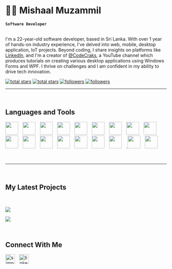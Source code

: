 <h1>🔮🚀 Mishaal Muzammil</h1>  


**`Software Developer`**  
<br />
<p align="left">
I'm a 22-year-old software developer, based in Sri Lanka. With over 1 year of hands-on industry experience, I've delved into web, mobile, desktop application, IoT projects. Beyond coding, I share insights on platforms like <a href="https://www.linkedin.com/in/mishaal-muzammil-0508b8162/" target="_blank">LinkedIn</a>, and I'm a creator of <a href="https://www.youtube.com/@codecraks" target="_blank">@CodeCraks</a>, a YouTube channel which produces tutorials on creating various desktop applications using Windows Forms and WPF. I thrive on challenges and I am confident in my ability to drive tech innovation.
</p>

<p align="left"> 
  <a href="https://github.com/mishaal-muzammil?tab=repositories&sort=stargazers#gh-light-mode-only">
    <img alt="total stars" title="Total stars on GitHub" src="https://custom-icon-badges.demolab.com/github/stars/mishaal-muzammil?color=3ea97d&style=for-the-badge&labelColor=40b682&logo=star#gh-light-mode-only"/></a>
  
  <a href="https://github.com/mishaal-muzammil?tab=repositories&sort=stargazers#gh-dark-mode-only">
    <img alt="total stars" title="Total stars on GitHub" src="https://custom-icon-badges.demolab.com/github/stars/mishaal-muzammil?color=c691e9&style=for-the-badge&labelColor=655489&logo=star#gh-dark-mode-only"/></a>
  
  <a href="https://github.com/mishaal-muzammil?tab=followers#gh-light-mode-only">
    <img alt="followers" title="Follow me on Github" src="https://custom-icon-badges.demolab.com/github/followers/mishaal-muzammil?color=2c4954&labelColor=2c3e50&style=for-the-badge&logo=person-add&label=Follow&logoColor=white#gh-light-mode-only"/></a>
    
  <a href="https://github.com/mishaal-muzammil?tab=followers#gh-dark-mode-only">
    <img alt="followers" title="Follow me on Github" src="https://custom-icon-badges.demolab.com/github/followers/mishaal-muzammil?color=f9e692&labelColor=f9e692&style=for-the-badge&logo=person-add&label=Follow&logoColor=white#gh-dark-mode-only"/></a>
</p>

---
<br />
<h2>Languages and Tools</h2> 
<p align="left">
<img width="40px" style="padding-right: 10px;" src="https://skillicons.dev/icons?i=js"  />
<img width="40px" style="padding-right: 10px;" src="https://skillicons.dev/icons?i=html"  />
<img width="40px" style="padding-right: 10px;" src="https://skillicons.dev/icons?i=css"  />
<img width="40px" style="padding-right: 10px;" src="https://skillicons.dev/icons?i=bootstrap"  />
<img width="40px" style="padding-right: 10px;" src="https://skillicons.dev/icons?i=git"  />
<img width="40px" style="padding-right: 10px;" src="https://skillicons.dev/icons?i=github"  />
<img width="40px" style="padding-right: 10px;" src="https://skillicons.dev/icons?i=java"  />
<img width="40px" style="padding-right: 10px;" src="https://skillicons.dev/icons?i=mongodb"  />
<img width="40px" style="padding-right: 10px;" src="https://skillicons.dev/icons?i=linux"  />
<img width="40px" style="padding-right: 10px;" src="https://skillicons.dev/icons?i=nextjs"  />
<img width="40px" style="padding-right: 10px;" src="https://skillicons.dev/icons?i=react"  />
<img width="40px" style="padding-right: 10px;" src="https://skillicons.dev/icons?i=tailwind"  />
<img width="40px" style="padding-right: 10px;" src="https://skillicons.dev/icons?i=vscode"  />
<img width="40px" style="padding-right: 10px;" src="https://skillicons.dev/icons?i=firebase"  />
<img width="40px" style="padding-right: 10px;" src="https://skillicons.dev/icons?i=nodejs"  />
<img width="40px" style="padding-right: 10px;" src="https://skillicons.dev/icons?i=postman"  />
.<img width="40px" style="padding-right: 10px;" src="https://skillicons.dev/icons?i=redux"  />
<img width="40px" style="padding-right: 10px;" src="https://skillicons.dev/icons?i=sass"  />
</p>
<br />


---

<br />
<h2>My Latest Projects</h2> 
<br />
<p><a href="https://github.com/mishaal-muzammil/cli#gh-dark-mode-only" target="_blank"><img align="center" src="https://github-readme-stats-git-master-mishaal-muzammil.vercel.app/api/pin/?username=mishaal-muzammil&repo=cli&theme=nightowl&show_owner=true#gh-dark-mode-only"/></a></p>
<p><a href="https://github.com/mishaal-muzammil/cli#gh-light-mode-only" target="_blank"><img align="center" src="https://github-readme-stats-git-master-mishaal-muzammil.vercel.app/api/pin/?username=mishaal-muzammil&repo=cli&theme=vue&show_owner=true#gh-light-mode-only"/></a></p>
<br />

<h2>Connect With Me</h2> 
<p align="left">
<a href="https://www.instagram.com/mishaal._.ahmd/" target="_blank"><img align="left" width="30px" style="padding-right:10px" src="https://raw.githubusercontent.com/rahuldkjain/github-profile-readme-generator/master/src/images/icons/Social/instagram.svg" alt="simplysabir" /></a>
<a href="https://www.linkedin.com/in/mishaal-muzammil-0508b8162/" target="_blank"><img align="left" alt="linkedin" width="30px" style="padding-right: 10px;" src="https://cdn.jsdelivr.net/gh/devicons/devicon/icons/linkedin/linkedin-original.svg" /></a>
</p>


